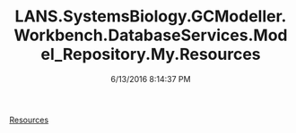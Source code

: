﻿---
title: LANS.SystemsBiology.GCModeller.Workbench.DatabaseServices.Model_Repository.My.Resources
date: 6/13/2016 8:14:37 PM
---

[Resources](T-LANS.SystemsBiology.GCModeller.Workbench.DatabaseServices.Model_Repository.My.Resources.Resources.html)
